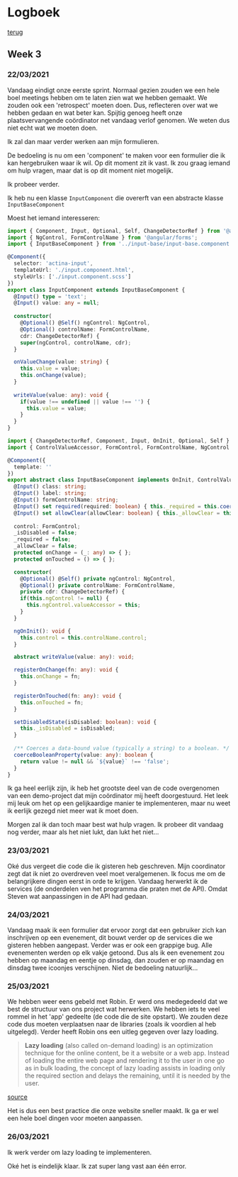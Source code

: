 # Logboek
[terug](https://martijnmeeldijk.github.io/stage/)

## Week 3

### 22/03/2021

Vandaag eindigt onze eerste sprint. Normaal gezien zouden we een hele boel meetings hebben om te laten zien wat we hebben gemaakt. We zouden ook een 'retrospect' moeten doen. Dus, reflecteren over wat we hebben gedaan en wat beter kan. Spijtig genoeg heeft onze plaatsvervangende coördinator net vandaag verlof genomen. We weten dus niet echt wat we moeten doen. 

Ik zal dan maar verder werken aan mijn formulieren. 

De bedoeling is nu om een 'component' te maken voor een formulier die ik kan hergebruiken waar ik wil. Op dit moment zit ik vast. Ik zou graag iemand om hulp vragen, maar dat is op dit moment niet mogelijk.

Ik probeer verder.

Ik heb nu een klasse `InputComponent` die overerft van een abstracte klasse `InputBaseComponent`



Moest het iemand interesseren:

```typescript
import { Component, Input, Optional, Self, ChangeDetectorRef } from '@angular/core';
import { NgControl, FormControlName } from '@angular/forms';
import { InputBaseComponent } from '../input-base/input-base.component';

@Component({
  selector: 'actina-input',
  templateUrl: './input.component.html',
  styleUrls: ['./input.component.scss']
})
export class InputComponent extends InputBaseComponent {
  @Input() type = 'text';
  @Input() value: any = null;
  
  constructor(
    @Optional() @Self() ngControl: NgControl,
    @Optional() controlName: FormControlName,
    cdr: ChangeDetectorRef) {
    super(ngControl, controlName, cdr);
  }

  onValueChange(value: string) {
    this.value = value;
    this.onChange(value);
  }
  
  writeValue(value: any): void {
    if(value !== undefined || value !== '') {
      this.value = value;
    }
  }
}

```

```typescript
import { ChangeDetectorRef, Component, Input, OnInit, Optional, Self } from '@angular/core';
import { ControlValueAccessor, FormControl, FormControlName, NgControl } from '@angular/forms';

@Component({
  template: ''
})
export abstract class InputBaseComponent implements OnInit, ControlValueAccessor {
  @Input() class: string;
  @Input() label: string;
  @Input() formControlName: string;
  @Input() set required(required: boolean) { this._required = this.coerceBooleanProperty(required) };
  @Input() set allowClear(allowClear: boolean) { this._allowClear = this.coerceBooleanProperty(allowClear) };
  
  control: FormControl;
  _isDisabled = false;
  _required = false;
  _allowClear = false;
  protected onChange = (_: any) => { };
  protected onTouched = () => { };

  constructor(
    @Optional() @Self() private ngControl: NgControl,
    @Optional() private controlName: FormControlName,
    private cdr: ChangeDetectorRef) {
    if(this.ngControl != null) {
      this.ngControl.valueAccessor = this;
    }
  }

  ngOnInit(): void {
    this.control = this.controlName.control;
  }

  abstract writeValue(value: any): void;

  registerOnChange(fn: any): void {
    this.onChange = fn;
  }

  registerOnTouched(fn: any): void {
    this.onTouched = fn;
  }

  setDisabledState(isDisabled: boolean): void {
    this._isDisabled = isDisabled;
  }
  
  /** Coerces a data-bound value (typically a string) to a boolean. */
  coerceBooleanProperty(value: any): boolean {
    return value != null && `${value}` !== 'false';
  }
}

```

Ik ga heel eerlijk zijn, ik heb het grootste deel van de code overgenomen van een demo-project dat mijn coördinator mij heeft doorgestuurd. Het leek mij leuk om het op een gelijkaardige manier te implementeren, maar nu weet ik eerlijk gezegd niet meer wat ik moet doen. 

Morgen zal ik dan toch maar best wat hulp vragen. Ik probeer dit vandaag nog verder, maar als het niet lukt, dan lukt het niet...

### 23/03/2021

Oké dus vergeet die code die ik gisteren heb geschreven. Mijn coordinator zegt dat ik niet zo overdreven veel moet veralgemenen. Ik focus me om de belangrijkere dingen eerst in orde te krijgen. Vandaag herwerkt ik de services (de onderdelen ven het programma die praten met de API). Omdat Steven wat aanpassingen in de API had gedaan. 

### 24/03/2021

Vandaag maak ik een formulier dat ervoor zorgt dat een gebruiker zich kan inschrijven op een evenement, dit bouwt verder op de services die we gisteren hebben aangepast. Verder was er ook een grappige bug. Alle evenementen werden op elk vakje getoond. Dus als ik een evenement zou hebben op maandag en eentje op dinsdag, dan zouden er op maandag en dinsdag twee icoonjes verschijnen. Niet de bedoeling natuurlijk... 

### 25/03/2021

We hebben weer eens gebeld met Robin. Er werd ons medegedeeld dat we best de structuur van ons project wat herwerken. We hebben iets te veel rommel in het 'app' gedeelte (de code die de site opstart). We zouden deze code dus moeten verplaatsen naar de libraries (zoals ik voordien al heb uitgelegd). Verder heeft Robin ons een uitleg gegeven over lazy loading. 

> **Lazy loading** (also called on-demand loading) is an optimization technique for the online content, be it a website or a web app.
> Instead of loading the entire web page and rendering it to the user in one go as in bulk loading, the concept of lazy loading assists in loading only the required section and delays the remaining, until it is needed by the user.

[source](https://www.geeksforgeeks.org/what-is-lazy-loading/)

Het is dus een best practice die onze website sneller maakt. Ik ga er wel een hele boel dingen voor moeten aanpassen.

### 26/03/2021

Ik werk verder om lazy loading te implementeren.

Oké het is eindelijk klaar. Ik zat super lang vast aan één error. 